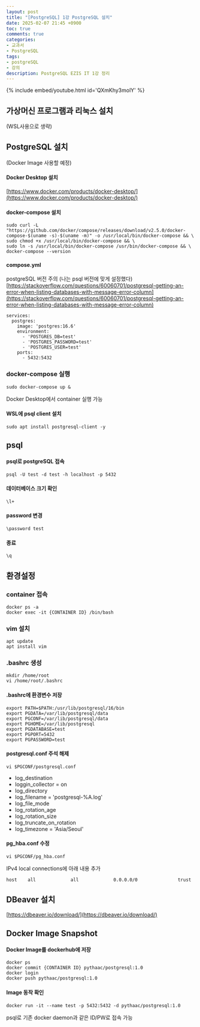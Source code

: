 ```yaml
---
layout: post
title: "[PostgreSQL] 1강 PostgreSQL 설치"
date: 2025-02-07 21:45 +0900
toc: true
comments: true
categories:
- 교과서
- PostgreSQL
tags:
- postgreSQL
- 강의
description: PostgreSQL EZIS IT 1강 정리
---
```


{% include embed/youtube.html id='QXmKhy3molY' %}

## 가상머신 프로그램과 리눅스 설치
(WSL사용으로 생략)

## PostgreSQL 설치
(Docker Image 사용할 예정)  


#### Docker Desktop 설치
[https://www.docker.com/products/docker-desktop/](https://www.docker.com/products/docker-desktop/)


#### docker-compose 설치
```
sudo curl -L "https://github.com/docker/compose/releases/download/v2.5.0/docker-compose-$(uname -s)-$(uname -m)" -o /usr/local/bin/docker-compose && \  
sudo chmod +x /usr/local/bin/docker-compose && \  
sudo ln -s /usr/local/bin/docker-compose /usr/bin/docker-compose && \  
docker-compose --version  
```


#### compose.yml
postgreSQL 버전 주의 (나는 psql 버전에 맞게 설정했다)  
[https://stackoverflow.com/questions/60060701/postgresql-getting-an-error-when-listing-databases-with-message-error-column](https://stackoverflow.com/questions/60060701/postgresql-getting-an-error-when-listing-databases-with-message-error-column)
```
services:
  postgres:
    image: 'postgres:16.6'
    environment:
      - 'POSTGRES_DB=test'
      - 'POSTGRES_PASSWORD=test'
      - 'POSTGRES_USER=test'
    ports:
      - 5432:5432

```


### docker-compose 실행
```
sudo docker-compose up &
```
Docker Desktop에서 container 실행 가능  


#### WSL에 psql client 설치
```
sudo apt install postgresql-client -y
```


## psql

#### psql로 postgreSQL 접속
```
psql -U test -d test -h localhost -p 5432
```

#### 데이터베이스 크기 확인
```
\l+
```

#### password 변경
```
\password test
```

#### 종료
```
\q
```

## 환경설정

### container 접속
```
docker ps -a
docker exec -it {CONTAINER ID} /bin/bash
```

### vim 설치
```
apt update
apt install vim
```

### .bashrc 생성
```
mkdir /home/root
vi /home/root/.bashrc
```

#### .bashrc에 환경변수 저장

```
export PATH=$PATH:/usr/lib/postgresql/16/bin
export PGDATA=/var/lib/postgresql/data
export PGCONF=/var/lib/postgresql/data
export PGHOME=/var/lib/postgresql
export PGDATABASE=test
export PGPORT=5432
export PGPASSWORD=test
```


#### postgresql.conf 주석 해제
```
vi $PGCONF/postgresql.conf
```
- log_destination
- loggin_collector = on
- log_directory
- log_filename = 'postgresql-%A.log'
- log_file_mode
- log_rotation_age
- log_rotation_size
- log_truncate_on_rotation
- log_timezone = 'Asia/Seoul'

#### pg_hba.conf 수정
```
vi $PGCONF/pg_hba.conf
```
IPv4 local connections에 아래 내용 추가
```
host    all             all             0.0.0.0/0               trust
```


## DBeaver 설치
[https://dbeaver.io/download/](https://dbeaver.io/download/)

## Docker Image Snapshot

#### Docker Image를 dockerhub에 저장
```
docker ps
docker commit {CONTAINER ID} pythaac/postgresql:1.0
docker login
docker push pythaac/postgresql:1.0
```

#### Image 동작 확인
```
docker run -it --name test -p 5432:5432 -d pythaac/postgresql:1.0
```
psql로 기존 docker daemon과 같은 ID/PW로 접속 가능